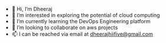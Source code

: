 - 👋 Hi, I’m Dheeraj
- 👀 I’m interested in exploring the potential of cloud computing
- 🌱 I’m currently learning the DevOps Engineering platform
- 💞️ I’m looking to collaborate on aws projects
- 📫 I can be reached via email at dheerajhiifive@gmail.com

<!---
dheeraj-hifive/dheeraj-hifive is a ✨ special ✨ repository because its `README.md` (this file) appears on your GitHub profile.
You can click the Preview link to take a look at your changes.
--->
